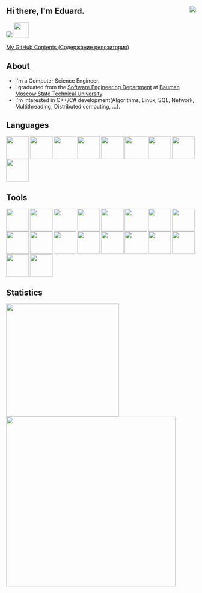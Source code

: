 ## Hi there, I'm Eduard. <img align="right" src="https://komarev.com/ghpvc/?username=eduardaleksandrov"/>

<a href="https://t.me/eduardale" target="_blank"><img src="https://img.icons8.com/color/40/000000/telegram-app--v4.png"/></a>
<a href="mailto:a.edward@list.ru" target="_blank" ><img src="https://img.icons8.com/color/48/circled-envelope.png" width="40"/></a>

[My GitHub Contents (Содержание репозитория)](https://github.com/EduardAleksandrov/my_github_contents)

## About

- I'm a Computer Science Engineer.
- I graduated from the [Software Engineering Department](https://bmstu.ru/faculty/iu) at [Bauman Moscow State Technical University](https://bmstu.ru).
- I'm interested in C++/C# development(Algorithms, Linux, SQL, Network, Multithreading, Distributed computing, ...).


## Languages

<a href="https://en.wikipedia.org/wiki/C_(programming_language)" target="_blank">
<img align="left" src="https://cdn.jsdelivr.net/gh/devicons/devicon/icons/c/c-original.svg" width="60px"/>
</a>

<a href="https://en.wikipedia.org/wiki/C%2B%2B" target="_blank">
<img align="left" src="https://cdn.jsdelivr.net/gh/devicons/devicon/icons/cplusplus/cplusplus-original.svg" width="60px"/>
</a>

<a href="https://en.wikipedia.org/wiki/C_Sharp_(programming_language)" target="_blank">
<img align="left" src="https://cdn.jsdelivr.net/gh/devicons/devicon@latest/icons/csharp/csharp-original.svg" width="60px"/>
</a>

<a href="https://www.python.org/" target="_blank">
<img align="left" src="https://cdn.jsdelivr.net/gh/devicons/devicon/icons/python/python-original.svg" width="60px"/>
</a>

<a href="https://en.wikipedia.org/wiki/Assembly_language" target="_blank">
<img align="left" src="https://img.icons8.com/color/96/assembly.png" width="60px"/>
</a>

<a href="https://en.wikipedia.org/wiki/SQL" target="_blank">
<img align="left" src="https://img.icons8.com/external-bearicons-blue-bearicons/64/external-SQL-file-extension-bearicons-blue-bearicons.png" width="60px"/>
</a>

<a href="https://en.wikipedia.org/wiki/HTML" target="_blank">
<img align="left" src="https://cdn.jsdelivr.net/gh/devicons/devicon/icons/html5/html5-original.svg" width="60px"/>
</a>

<a href="https://en.wikipedia.org/wiki/CSS" target="_blank">
<img align="left" src="https://cdn.jsdelivr.net/gh/devicons/devicon/icons/css3/css3-original.svg" width="60px"/>
</a>

<a href="https://en.wikipedia.org/wiki/JavaScript" target="_blank">
<img src="https://cdn.jsdelivr.net/gh/devicons/devicon/icons/javascript/javascript-original.svg" width="60px"/>
</a>

## Tools

<a href="https://git-scm.com/" target="_blank">
<img align="left" src="https://cdn.jsdelivr.net/gh/devicons/devicon/icons/git/git-original.svg" width="60px"/>
</a>

<a href="https://www.docker.com/" target="_blank">
<img align="left" src="https://cdn.jsdelivr.net/gh/devicons/devicon/icons/docker/docker-original-wordmark.svg" width="60px"/>
</a>

<a href="https://en.wikipedia.org/wiki/Linux" target="_blank">
<img align="left" src="https://cdn.jsdelivr.net/gh/devicons/devicon/icons/linux/linux-original.svg" width="60px"/>
</a>

<a href="https://ubuntu.com/" target="_blank">
<img align="left" src="https://cdn.jsdelivr.net/gh/devicons/devicon@latest/icons/ubuntu/ubuntu-original-wordmark.svg" width="60px"/>
</a>

<a href="https://en.wikipedia.org/wiki/Bash_(Unix_shell)" target="_blank">
<img align="left" src="https://cdn.jsdelivr.net/gh/devicons/devicon/icons/bash/bash-original.svg" width="60px"/>
</a>

<a href="https://code.visualstudio.com/" target="_blank">
<img align="left" src="https://cdn.jsdelivr.net/gh/devicons/devicon/icons/vscode/vscode-original.svg" width="60px"/>
</a>

<a href="https://www.postgresql.org/" target="_blank">
<img align="left" src="https://cdn.jsdelivr.net/gh/devicons/devicon@latest/icons/postgresql/postgresql-original-wordmark.svg" width="60px"/>
</a>

<a href="https://www.mysql.com/" target="_blank">
<img align="left" src="https://cdn.jsdelivr.net/gh/devicons/devicon/icons/mysql/mysql-original-wordmark.svg" width="60px"/>
</a>

<a href="https://www.sqlite.org/index.html" target="_blank">
<img align="left" src="https://cdn.jsdelivr.net/gh/devicons/devicon/icons/sqlite/sqlite-original-wordmark.svg" width="60px"/>
</a>

<a href="https://www.mongodb.com/" target="_blank">
<img align="left" src="https://cdn.jsdelivr.net/gh/devicons/devicon/icons/mongodb/mongodb-original-wordmark.svg" width="60px"/>
</a>

<a href="https://redis.io/" target="_blank">
<img align="left" src="https://cdn.jsdelivr.net/gh/devicons/devicon@latest/icons/redis/redis-original-wordmark.svg" width="60px"/>
</a>

<a href="https://dbeaver.io/" target="_blank">
<img align="left" src="https://cdn.jsdelivr.net/gh/devicons/devicon@latest/icons/dbeaver/dbeaver-original.svg" width="60px"/>
</a>

<a href="https://www.qt.io/" target="_blank">
<img align="left" src="https://cdn.jsdelivr.net/gh/devicons/devicon/icons/qt/qt-original.svg" width="60px"/>
</a>

<a href="https://cmake.org/" target="_blank">
<img align="left" src="https://cdn.jsdelivr.net/gh/devicons/devicon/icons/cmake/cmake-original.svg" width="60px"/>
</a>

<a href="https://conan.io/" target="_blank">
<img align="left" src="https://img.icons8.com/external-kmg-design-flat-kmg-design/64/external-cube-graphic-design-kmg-design-flat-kmg-design.png" width="60px"/>
</a>

<a href="https://dotnet.microsoft.com/en-us/" target="_blank">
<img align="left" src="https://cdn.jsdelivr.net/gh/devicons/devicon@latest/icons/dot-net/dot-net-original-wordmark.svg" width="60px"/>
</a>

<a href="https://en.wikipedia.org/wiki/GNU_Compiler_Collection" target="_blank">
<img align="left" src="https://cdn.jsdelivr.net/gh/devicons/devicon/icons/gcc/gcc-original.svg" width="60px"/>
</a>

<a href="https://www.rabbitmq.com/" target="_blank">
<img src="https://cdn.jsdelivr.net/gh/devicons/devicon@latest/icons/rabbitmq/rabbitmq-original-wordmark.svg" width="60px"/>
</a>

## Statistics

<img width="300px" src="https://github-readme-stats.vercel.app/api/top-langs/?username=eduardaleksandrov&langs_count=8" />

<img width="450px" src="https://github-readme-stats.vercel.app/api?username=eduardaleksandrov&theme=default&show_icons=true" />

